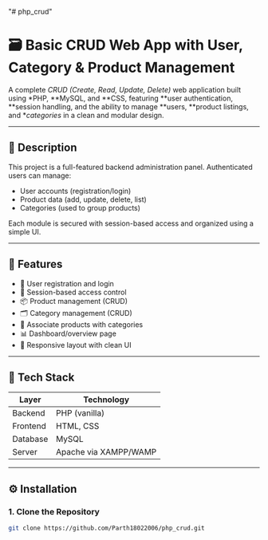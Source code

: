"# php_crud" 

# 🗃 Basic CRUD Web App with User, Category & Product Management

A complete *CRUD (Create, Read, Update, Delete)* web application built using *PHP, **MySQL, and **CSS, featuring **user authentication, **session handling, and the ability to manage **users, **product listings, and **categories* in a clean and modular design.

---

## 📝 Description

This project is a full-featured backend administration panel. Authenticated users can manage:

- User accounts (registration/login)
- Product data (add, update, delete, list)
- Categories (used to group products)

Each module is secured with session-based access and organized using a simple UI.

---

## 🚀 Features

- 👥 User registration and login
- 🔐 Session-based access control
- 📦 Product management (CRUD)
- 🗂 Category management (CRUD)
- 🧾 Associate products with categories
- 📊 Dashboard/overview page
- 🎨 Responsive layout with clean UI

---

## 🧰 Tech Stack

| Layer        | Technology           |
|--------------|----------------------|
| Backend      | PHP (vanilla)        |
| Frontend     | HTML, CSS            |
| Database     | MySQL                |
| Server       | Apache via XAMPP/WAMP|

---

## ⚙ Installation

### 1. Clone the Repository

```bash
git clone https://github.com/Parth18022006/php_crud.git
